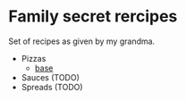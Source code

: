 # Family secret rercipes
Set of recipes as given by my grandma.
 * Pizzas 
    - [base](./pizzas/base.md)
 * Sauces (TODO)
 * Spreads (TODO)
